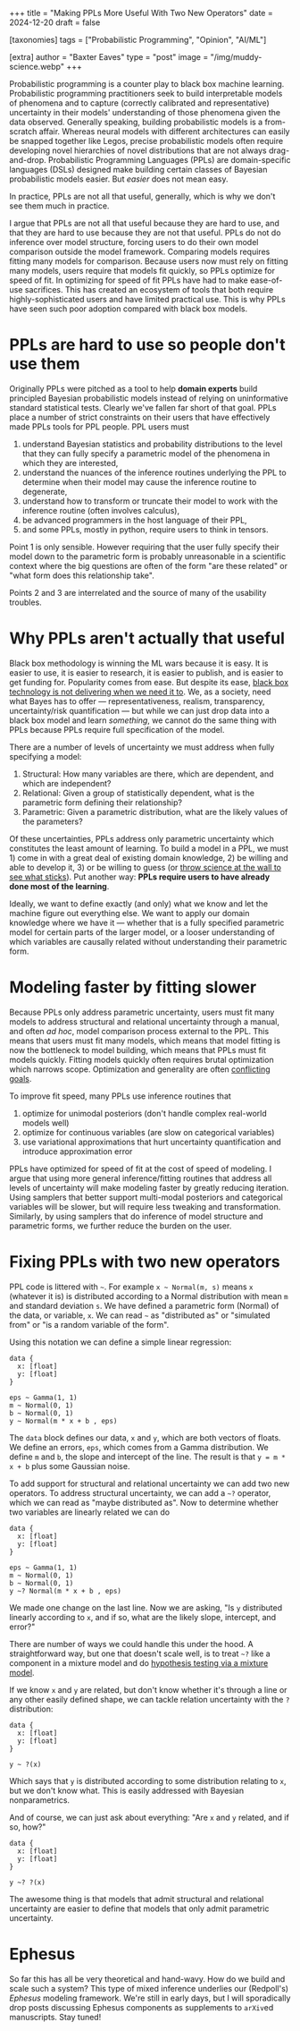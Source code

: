 +++
title = "Making PPLs More Useful With Two New Operators"
date = 2024-12-20
draft = false

[taxonomies]
tags = ["Probabilistic Programming", "Opinion", "AI/ML"]

[extra]
author = "Baxter Eaves"
type = "post"
image = "/img/muddy-science.webp"
+++

Probabilistic programming is a counter play to black box machine learning. Probabilistic programming practitioners seek to build interpretable models of phenomena and to capture (correctly calibrated and representative) uncertainty in their models' understanding of those phenomena given the data observed. Generally speaking, building probabilistic models is a from-scratch affair. Whereas neural models with different architectures can easily be snapped together like Legos, precise probabilistic models often require developing novel hierarchies of novel distributions that are not always drag-and-drop. Probabilistic Programming Languages (PPLs) are domain-specific languages (DSLs) designed make building certain classes of Bayesian probabilistic models easier. But *easier* does not mean easy.

In practice, PPLs are not all that useful, generally, which is why we don't see them much in practice.

I argue that PPLs are not all that useful because they are hard to use, and that they are hard to use because they are not that useful. PPLs do not do inference over model structure, forcing users to do their own model comparison outside the model framework. Comparing models requires fitting many models for comparison. Because users now must rely on fitting many models, users require that models fit quickly, so PPLs optimize for speed of fit. In optimizing for speed of fit PPLs have had to make ease-of-use sacrifices. This has created an ecosystem of tools that both require highly-sophisticated users and have limited practical use. This is why PPLs have seen such poor adoption compared with black box models.

# PPLs are hard to use so people don't use them

Originally PPLs were pitched as a tool to help **domain experts** build principled Bayesian probabilistic models instead of relying on uninformative standard statistical tests. Clearly we've fallen far short of that goal. PPLs place a number of strict constraints on their users that have effectively made PPLs tools for PPL people. PPL users must

1. understand Bayesian statistics and probability distributions to the level that they can fully specify a parametric model of the phenomena in which they are interested,
2. understand the nuances of the inference routines underlying the PPL to determine when their model may cause the inference routine to degenerate,
3. understand how to transform or truncate their model to work with the inference routine (often involves calculus),
4. be advanced programmers in the host language of their PPL,
5. and some PPLs, mostly in python, require users to think in tensors.

Point 1 is only sensible. However requiring that the user fully specify their model down to the parametric form is probably unreasonable in a scientific context where the big questions are often of the form "are these related" or "what form does this relationship take".

Points 2 and 3 are interrelated and the source of many of the usability troubles. 


# Why PPLs aren't actually that useful

Black box methodology is winning the ML wars because it is easy. It is easier to use, it is easier to research, it is easier to publish, and is easier to get funding for. Popularity comes from ease. But despite its ease, [black box technology is not delivering when we need it to](@/2024-11-07-ai-leans-evil.md). We, as a society, need what Bayes has to offer &mdash; representativeness, realism, transparency, uncertainty/risk quantification &mdash; but while we can just drop data into a black box model and learn *something*, we cannot do the same thing with PPLs because PPLs require full specification of the model.

There are a number of levels of uncertainty we must address when fully specifying a model:

1. Structural: How many variables are there, which are dependent, and which are independent?
2. Relational: Given a group of statistically dependent, what is the parametric form defining their relationship?
3. Parametric: Given a parametric distribution, what are the likely values of the parameters?

Of these uncertainties, PPLs address only parametric uncertainty which constitutes the least amount of learning. To build a model in a PPL, we must 1) come in with a great deal of existing domain knowledge, 2) be willing and able to develop it, 3) or be willing to guess (or [throw science at the wall to see what sticks](https://www.youtube.com/watch?v=UM-wKQqBBnY)). Put another way: **PPLs require users to have already done most of the learning**. 

Ideally, we want to define exactly (and only) what we know and let the machine figure out everything else. We want to apply our domain knowledge where we have it &mdash; whether that is a fully specified parametric model for certain parts of the larger model, or a looser understanding of which variables are causally related without understanding their parametric form.

# Modeling faster by fitting slower

Because PPLs only address parametric uncertainty, users must fit many models to address structural and relational uncertainty through a manual, and often *ad hoc*, model comparison process external to the PPL. This means that users must fit many models, which means that model fitting is now the bottleneck to model building, which means that PPLs must fit models quickly. Fitting models quickly often requires brutal optimization which narrows scope. Optimization and generality are often [conflicting goals](https://en.wikipedia.org/wiki/No_free_lunch_in_search_and_optimization).

To improve fit speed, many PPLs use inference routines that

1. optimize for unimodal posteriors (don't handle complex real-world models well)
2. optimize for continuous variables (are slow on categorical variables)
3. use variational approximations that hurt uncertainty quantification and introduce approximation error

PPLs have optimized for speed of fit at the cost of speed of modeling. I argue that using more general inference/fitting routines that address all levels of uncertainty will make modeling faster by greatly reducing iteration. Using samplers that better support multi-modal posteriors and categorical variables will be slower, but will require less tweaking and transformation. Similarly, by using samplers that do inference of model structure and parametric forms, we further reduce the burden on the user.

# Fixing PPLs with two new operators

PPL code is littered with `~`. For example `x ~ Normal(m, s)` means `x` (whatever it is) is distributed according to a Normal distribution with mean `m` and standard deviation `s`. We have defined a parametric form (Normal) of the data, or variable, `x`. We can read `~` as "distributed as" or "simulated from" or "is a random variable of the form".

Using this notation we can define a simple linear regression:

```
data {
  x: [float]
  y: [float]
}

eps ~ Gamma(1, 1)
m ~ Normal(0, 1)
b ~ Normal(0, 1)
y ~ Normal(m * x + b , eps)
```

The `data` block defines our data, `x` and `y`, which are both vectors of floats. We define an errors, `eps`, which comes from a Gamma distribution. We define `m` and `b`, the slope and intercept of the line. The result is that `y = m * x + b` plus some Gaussian noise.

To add support for structural and relational uncertainty we can add two new operators. To address structural uncertainty, we can add a `~?` operator, which we can read as "maybe distributed as". Now to determine whether two variables are linearly related we can do

```
data {
  x: [float]
  y: [float]
}

eps ~ Gamma(1, 1)
m ~ Normal(0, 1)
b ~ Normal(0, 1)
y ~? Normal(m * x + b , eps)
```

We made one change on the last line. Now we are asking, "Is `y` distributed linearly according to `x`, and if so, what are the likely slope, intercept, and error?" 

There are number of ways we could handle this under the hood. A straightforward way, but one that doesn't scale well, is to treat `~?` like a component in a mixture model and do [hypothesis testing via a mixture model](https://arxiv.org/abs/1412.2044).

If we know `x` and `y` are related, but don't know whether it's through a line or any other easily defined shape, we can tackle relation uncertainty with the `?` distribution:

```
data {
  x: [float]
  y: [float]
}

y ~ ?(x)
```

Which says that `y` is distributed according to some distribution relating to `x`, but we don't know what. This is easily addressed with Bayesian nonparametrics.

And of course, we can just ask about everything: "Are `x` and `y` related, and if so, how?"

```
data {
  x: [float]
  y: [float]
}

y ~? ?(x)
```

The awesome thing is that models that admit structural and relational uncertainty are easier to define that models that only admit parametric uncertainty.

# Ephesus

So far this has all be very theoretical and hand-wavy. How do we build and scale such a system? This type of mixed inference underlies our (Redpoll's) *Ephesus* modeling framework. We're still in early days, but I will sporadically drop posts discussing Ephesus components as supplements to `arXiv`ed manuscripts. Stay tuned!
